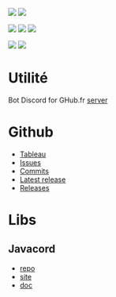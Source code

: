 <a href=""><img src="https://img.shields.io/github/commit-activity/m/GHub-fr/bot?color=red&style=for-the-badge"></a>
<a href=""><img src="https://img.shields.io/github/last-commit/GHub-fr/bot?color=red&style=for-the-badge"></a>

<a href=""><img src="https://img.shields.io/github/stars/GHub-fr?color=red&style=for-the-badge"></a>
<a href=""><img src="https://img.shields.io/github/stars/GHub-fr/bot?color=red&label=repo%20stars&style=for-the-badge"></a>
<a href=""><img src="https://img.shields.io/github/contributors/GHub-fr/bot?style=for-the-badge"></a>

<a href=""><img src="https://img.shields.io/github/languages/code-size/GHub-fr/bot?color=red"></a>
<a href=""><img src="https://img.shields.io/github/repo-size/GHub-fr/bot?color=red"></a>

# Utilité
Bot Discord for GHub.fr [server](https://doc.ghub.fr/github/server)

# Github
- [Tableau](https://github.com/orgs/GHub-fr/projects/2/)
- [Issues](https://github.com/GHub-fr/bot/issues)
- [Commits](https://github.com/GHub-fr/bot/commits/main)
- [Latest release](https://github.com/GHub-fr/bot/releases/latest)
- [Releases](https://github.com/GHub-fr/bot/releases)

# Libs
## Javacord
- [repo](https://github.com/Javacord/Javacord)
- [site](https://javacord.org/)
- [doc](https://javadoc.io/doc/org.javacord/javacord-api)

